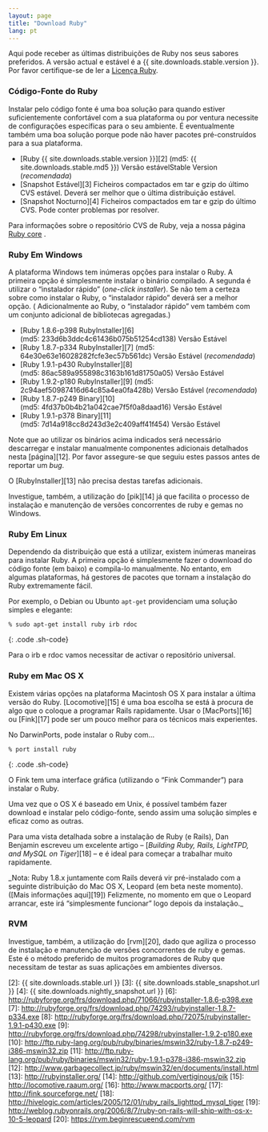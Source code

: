 ```yaml
---
layout: page
title: "Download Ruby"
lang: pt
---
```


Aqui pode receber as últimas distribuições de Ruby nos seus sabores
preferidos. A versão actual e estável é a {{ site.downloads.stable.version }}.
Por favor certifique-se de ler a [Licença Ruby][1].

### Código-Fonte do Ruby

Instalar pelo código fonte é uma boa solução para quando estiver
suficientemente confortável com a sua plataforma ou por ventura necessite de
configurações específicas para o seu ambiente. É eventualmente também uma boa
solução porque pode não haver pacotes pré-construídos para a sua plataforma.
 
* [Ruby {{ site.downloads.stable.version }}][2]
  (md5:&nbsp;{{ site.downloads.stable.md5 }})
  Versão estávelStable Version (*recomendada*)
* [Snapshot Estável][3] Ficheiros compactados em tar e gzip do último
  CVS estável. Deverá ser melhor que o última distribuição estável.
* [Snapshot Nocturno][4] Ficheiros compactados em tar e gzip do último
  CVS. Pode conter problemas por resolver.

Para informações sobre o repositório CVS de Ruby, veja a nossa página
[Ruby core](/pt/comunidade/nucleo-de-ruby/) .

### Ruby Em Windows

A plataforma Windows tem inúmeras opções para instalar o Ruby. A
primeira opção é simplesmente instalar o binário compilado. A segunda é
utilizar o “instalador rápido” (*one-click installer*). Se não tem a
certeza sobre como instalar o Ruby, o “instalador rápido” deverá ser a
melhor opção. ( Adicionalmente ao Ruby, o “instalador rápido” vem também
com um conjunto adicional de bibliotecas agregadas.)

* [Ruby 1.8.6-p398 RubyInstaller][6]
  (md5:&nbsp;233d6b3ddc4c61436b075b51254cd138) Versão Estável
* [Ruby 1.8.7-p334 RubyInstaller][7] (md5:&nbsp;
  64e30e63e16028282fcfe3ec57b561dc) Versão Estável (*recomendada*)
* [Ruby 1.9.1-p430 RubyInstaller][8]
  (md5:&nbsp;86ac589a955898c3163b161d81750a05) Versão Estável
* [Ruby 1.9.2-p180 RubyInstaller][9] (md5:&nbsp;
  2c94aef50987416d64c85a4ea0fa428b) Versão Estável (*recomendada*)
* [Ruby 1.8.7-p249 Binary][10] (md5:&nbsp;4fd37b0b4b21a042cae7f5f0a8daad16)
  Versão Estável
* [Ruby 1.9.1-p378 Binary][11] (md5:&nbsp;7d14a918cc8d243d3e2c409aff41f454)
  Versão Estável

Note que ao utilizar os binários acima indicados será necessário
descarregar e instalar manualmente componentes adicionais detalhados
nesta [página][12]. Por favor assegure-se que seguiu estes passos antes
de reportar um *bug*.

O [RubyInstaller][13] não precisa destas tarefas adicionais.

Investigue, também, a utilização do [pik][14] já que facilita o processo
de instalação e manutenção de versões concorrentes de ruby e gemas no
Windows.

### Ruby Em Linux

Dependendo da distribuição que está a utilizar, existem inúmeras
maneiras para instalar Ruby. A primeira opção é simplesmente fazer o
download do código fonte (em baixo) e compila-lo manualmente. No
entanto, em algumas plataformas, há gestores de pacotes que tornam a
instalação do Ruby extremamente fácil.

Por exemplo, o Debian ou Ubunto `apt-get` providenciam uma solução
simples e elegante:

    % sudo apt-get install ruby irb rdoc
{: .code .sh-code}

Para o irb e rdoc vamos necessitar de activar o repositório universal.

### Ruby em Mac OS X

Existem várias opções na plataforma Macintosh OS X para instalar a
última versão do Ruby. [Locomotive][15] é uma boa escolha se está à
procura de algo que o coloque a programar Rails rapidamente. Usar o
[MacPorts][16] ou [Fink][17] pode ser um pouco melhor para os técnicos
mais experientes.

No DarwinPorts, pode instalar o Ruby com…

    % port install ruby
{: .code .sh-code}

O Fink tem uma interface gráfica (utilizando o “Fink Commander”) para
instalar o Ruby.

Uma vez que o OS X é baseado em Unix, é possível também fazer download e
instalar pelo código-fonte, sendo assim uma solução simples e eficaz
como as outras.

Para uma vista detalhada sobre a instalação de Ruby (e Rails), Dan
Benjamin escreveu um excelente artigo – [*Building Ruby, Rails,
LightTPD, and MySQL on Tiger*][18] – e é ideal para começar a trabalhar
muito rapidamente.

\_Nota: Ruby 1.8.x juntamente com Rails deverá vir pré-instalado com a
seguinte distribuição do Mac OS X, Leopard (em beta neste momento).
([Mais informações aqui][19]) Felizmente, no momento em que o Leopard
arrancar, este irá “simplesmente funcionar” logo depois da instalação.\_

### RVM

Investigue, também, a utilização do [rvm][20], dado que agiliza o
processo de instalação e manutenção de versões concorrentes de ruby e
gemas. Este é o método preferido de muitos programadores de Ruby que
necessitam de testar as suas aplicações em ambientes diversos.



[1]: http://www.ruby-lang.org/en/about/license.txt 
[2]: {{ site.downloads.stable.url }}
[3]: {{ site.downloads.stable_snapshot.url }}
[4]: {{ site.downloads.nightly_snapshot.url }}
[6]: http://rubyforge.org/frs/download.php/71066/rubyinstaller-1.8.6-p398.exe 
[7]: http://rubyforge.org/frs/download.php/74293/rubyinstaller-1.8.7-p334.exe 
[8]: http://rubyforge.org/frs/download.php/72075/rubyinstaller-1.9.1-p430.exe 
[9]: http://rubyforge.org/frs/download.php/74298/rubyinstaller-1.9.2-p180.exe 
[10]: http://ftp.ruby-lang.org/pub/ruby/binaries/mswin32/ruby-1.8.7-p249-i386-mswin32.zip 
[11]: http://ftp.ruby-lang.org/pub/ruby/binaries/mswin32/ruby-1.9.1-p378-i386-mswin32.zip 
[12]: http://www.garbagecollect.jp/ruby/mswin32/en/documents/install.html 
[13]: http://rubyinstaller.org/ 
[14]: http://github.com/vertiginous/pik 
[15]: http://locomotive.raaum.org/ 
[16]: http://www.macports.org/ 
[17]: http://fink.sourceforge.net/ 
[18]: http://hivelogic.com/articles/2005/12/01/ruby_rails_lighttpd_mysql_tiger 
[19]: http://weblog.rubyonrails.org/2006/8/7/ruby-on-rails-will-ship-with-os-x-10-5-leopard 
[20]: https://rvm.beginrescueend.com/rvm 
